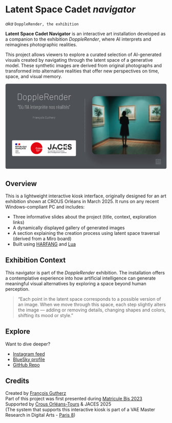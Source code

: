 # Latent Space Cadet _navigator_

_aka_ `DoppleRender, the exhibition`

**Latent Space Cadet Navigator** is an interactive art installation developed as a companion to the exhibition *DoppleRender*, where AI interprets and reimagines photographic realities.

This project allows viewers to explore a curated selection of AI-generated visuals created by navigating through the latent space of a generative model. These synthetic images are derived from original photographs and transformed into alternative realities that offer new perspectives on time, space, and visual memory.

![hero image](img/hero-image.png)

## Overview

This is a lightweight interactive kiosk interface, originally designed for an art exhibition shown at CROUS Orléans in March 2025. It runs on any recent Windows-compliant PC and includes:
- Three informative slides about the project (title, context, exploration links)
- A dynamically displayed gallery of generated images
- A section explaining the creation process using latent space traversal (derived from a Miro board)
- Built using [HARFANG](https://github.com/harfang3d/harfang3d) and [Lua](https://lua.org/)

## Exhibition Context

This navigator is part of the *DoppleRender* exhibition. The installation offers a contemplative experience into how artificial intelligence can generate meaningful visual alternatives by exploring a space beyond human perception.

> “Each point in the latent space corresponds to a possible version of an image. When we move through this space, each step slightly alters the image — adding or removing details, changing shapes and colors, shifting its mood or style.”

## Explore

Want to dive deeper?
- [Instagram feed](https://www.instagram.com/latentspacecadet/)
- [BlueSky profile](https://bsky.app/profile/latentspacecadet.bsky.social)
- [GitHub Repo](https://github.com/astrofra/latent-space-cadet-navigator)

## Credits

Created by [François Gutherz](https://github.com/astrofra)<br>
Part of this project was first presented during [Matricule Bis 2023](https://sites.google.com/view/matricule-bis-2023)<br>
Supported by [Crous Orléans-Tours](https://www.crous-orleans-tours.fr/) & JACES 2025<br>
(The system that supports this interactive kiosk is part of a VAE Master Research in Digital Arts - [Paris 8](https://www.ati-paris8.fr/))

